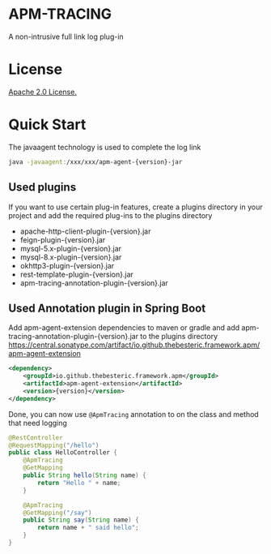 # APM-TRACING
A non-intrusive full link log plug-in

# License
[Apache 2.0 License.](https://www.apache.org/licenses/LICENSE-2.0.txt)

# Quick Start
The javaagent technology is used to complete the log link
```bash
java -javaagent:/xxx/xxx/apm-agent-{version}-jar
```
## Used plugins
If you want to use certain plug-in features, create a plugins directory in your project and add the required plug-ins to the plugins directory
- apache-http-client-plugin-{version}.jar
- feign-plugin-{version}.jar
- mysql-5.x-plugin-{version}.jar
- mysql-8.x-plugin-{version}.jar
- okhttp3-plugin-{version}.jar
- rest-template-plugin-{version}.jar
- apm-tracing-annotation-plugin-{version}.jar
## Used Annotation plugin in Spring Boot
Add apm-agent-extension dependencies to maven or gradle and add apm-tracing-annotation-plugin-{version}.jar to the plugins directory
https://central.sonatype.com/artifact/io.github.thebesteric.framework.apm/apm-agent-extension
```xml
<dependency>
    <groupId>io.github.thebesteric.framework.apm</groupId>
    <artifactId>apm-agent-extension</artifactId>
    <version>{version}</version>
</dependency>
```
Done, you can now use `@ApmTracing` annotation to on the class and method that need logging
```java
@RestController
@RequestMapping("/hello")
public class HelloController {
    @ApmTracing
    @GetMapping
    public String hello(String name) {
        return "Hello " + name;
    }

    @ApmTracing
    @GetMapping("/say")
    public String say(String name) {
        return name + " said hello";
    }
}
```
